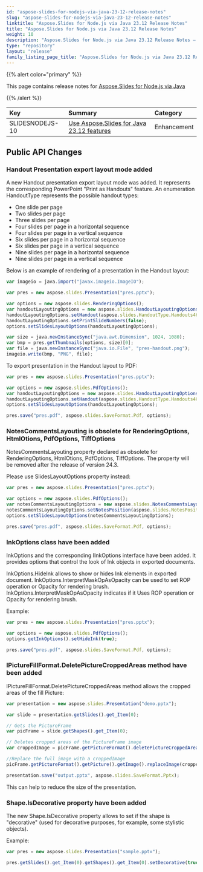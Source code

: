 ```yaml
---
id: "aspose-slides-for-nodejs-via-java-23-12-release-notes"
slug: "aspose-slides-for-nodejs-via-java-23-12-release-notes"
linktitle: "Aspose.Slides for Node.js via Java 23.12 Release Notes"
title: "Aspose.Slides for Node.js via Java 23.12 Release Notes"
weight: 10
description: "Aspose.Slides for Node.js via Java 23.12 Release Notes – the latest updates and fixes."
type: "repository"
layout: "release"
family_listing_page_title: "Aspose.Slides for Node.js via Java 23.12 Release Notes"
---
```


{{% alert color="primary" %}} 

This page contains release notes for [Aspose.Slides for Node.js via Java](https://www.npmjs.com/package/aspose.slides.via.java)

{{% /alert %}} 

|**Key**|**Summary**|**Category**|
| :- | :- | :- |
|SLIDESNODEJS-10|[Use Aspose.Slides for Java 23.12 features](/slides/java/release-notes/2023/aspose-slides-for-java-23-12-release-notes/)|Enhancement|


## Public API Changes ##

### Handout Presentation export layout mode added ###

A new Handout presentation export layout mode was added. It represents the corresponding PowerPoint "Print as Handouts" feature. An enumeration HandoutType represents the possible handout types:
- One slide per page
- Two slides per page
- Three slides per page
- Four slides per page in a horizontal sequence
- Four slides per page in a vertical sequence
- Six slides per page in a horizontal sequence
- Six slides per page in a vertical sequence
- Nine slides per page in a horizontal sequence
- Nine slides per page in a vertical sequence

Below is an example of rendering of a presentation in the Handout layout:

``` javascript
var imageio = java.import("javax.imageio.ImageIO");

var pres = new aspose.slides.Presentation("pres.pptx");

var options = new aspose.slides.RenderingOptions();
var handoutLayoutingOptions = new aspose.slides.HandoutLayoutingOptions();
handoutLayoutingOptions.setHandout(aspose.slides.HandoutType.Handouts4Horizontal);
handoutLayoutingOptions.setPrintSlideNumbers(false);
options.setSlidesLayoutOptions(handoutLayoutingOptions);

var size = java.newInstanceSync("java.awt.Dimension", 1024, 1080);
var bmp = pres.getThumbnails(options, size)[0];
var file = java.newInstanceSync("java.io.File", "pres-handout.png");
imageio.write(bmp, "PNG", file);
```

To export presentation in the Handout layout to PDF:

``` javascript
var pres = new aspose.slides.Presentation("pres.pptx");

var options = new aspose.slides.PdfOptions();
var handoutLayoutingOptions = new aspose.slides.HandoutLayoutingOptions();
handoutLayoutingOptions.setHandout(aspose.slides.HandoutType.Handouts4Horizontal);
options.setSlidesLayoutOptions(handoutLayoutingOptions);

pres.save("pres.pdf", aspose.slides.SaveFormat.Pdf, options);
```

### NotesCommentsLayouting is obsolete for RenderingOptions, HtmlOtions, PdfOptions, TiffOptions ###

NotesCommentsLayouting property declared as obsolete for RenderingOptions, HtmlOtions, PdfOptions, TiffOptions. The property will be removed after the release of version 24.3.

Please use SlidesLayoutOptions property instead:

``` javascript
var pres = new aspose.slides.Presentation("pres.pptx");

var options = new aspose.slides.PdfOptions();
var notesCommentsLayoutingOptions = new aspose.slides.NotesCommentsLayoutingOptions();
notesCommentsLayoutingOptions.setNotesPosition(aspose.slides.NotesPositions.BottomTruncated);
options.setSlidesLayoutOptions(notesCommentsLayoutingOptions);

pres.save("pres.pdf", aspose.slides.SaveFormat.Pdf, options);
```

### InkOptions class have been added ###

InkOptions and the corresponding IInkOptions interface have been added. It provides options that control the look of Ink objects in exported documents. 

InkOptions.HideInk allows to show or hides Ink elements in exported document.
InkOptions.InterpretMaskOpAsOpacity can be used to set ROP operation or Opacity for rendering brush.
InkOptions.InterpretMaskOpAsOpacity indicates if it Uses ROP operation or Opacity for rendering brush.

Example:

``` javascript
var pres = new aspose.slides.Presentation("pres.pptx");

var options = new aspose.slides.PdfOptions();
options.getInkOptions().setHideInk(true);

pres.save("pres.pdf", aspose.slides.SaveFormat.Pdf, options);
```

### IPictureFillFormat.DeletePictureCroppedAreas method have been added ###

IPictureFillFormat.DeletePictureCroppedAreas method allows the cropped areas of the fill Picture:

``` javascript
var presentation = new aspose.slides.Presentation("demo.pptx");

var slide = presentation.getSlides().get_Item(0);

// Gets the PictureFrame
var picFrame = slide.getShapes().get_Item(0);

// Deletes cropped areas of the PictureFrame image
var croppedImage = picFrame.getPictureFormat().deletePictureCroppedAreas();

//Replace the full image with a croppedImage
picFrame.getPictureFormat().getPicture().getImage().replaceImage(croppedImage);

presentation.save("output.pptx", aspose.slides.SaveFormat.Pptx);
```

This can help to reduce the size of the presentation.

### Shape.IsDecorative property have been added ###

The new Shape.IsDecorative property allows to set if the shape is "decorative" (used for decorative purposes, for example, some stylistic objects).

Example:

``` javascript
var pres = new aspose.slides.Presentation("sample.pptx");

pres.getSlides().get_Item(0).getShapes().get_Item(0).setDecorative(true);
```